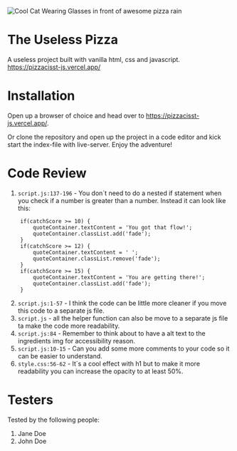 ![Cool Cat Wearing Glasses in front of awesome pizza rain](https://64.media.tumblr.com/98df91441069788021d8fd515889b963/tumblr_nguxcvRQjN1qa6w7zo1_400.gifv)

# The Useless Pizza

A useless project built with vanilla html, css and javascript. https://pizzacisst-js.vercel.app/

# Installation

Open up a browser of choice and head over to https://pizzacisst-js.vercel.app/.

Or clone the repository and open up the project in a code editor and kick start the index-file with live-server. Enjoy the adventure!

# Code Review

1. `script.js:137-196` - You don´t need to do a nested if statement when you check if a number is greater than a number. 
Instead it can look like this:

```
    if(catchScore >= 10) {
        quoteContainer.textContent = 'You got that flow!';
        quoteContainer.classList.add('fade');
    }
    if(catchScore >= 12) {
        quoteContainer.textContent = ' ';
        quoteContainer.classList.remove('fade');
    }
    if(catchScore >= 15) {
        quoteContainer.textContent = 'You are getting there!';
        quoteContainer.classList.add('fade');
    }
```
2. `script.js:1-57` - I think the code can be little more cleaner if you move this code to a separate js file. 
3. `script.js` - all the helper function can also be move to a separate js file ta make the code more readability.
4. `script.js:84` - Remember to think about to have a alt text to the ingredients img for accessibility reason.
5. `script.js:10-15` - Can you add some more comments to your code so it can be easier to understand.
6. `style.css:56-62` - It´s a cool effect with h1 but to make it more readability you can increase the opacity to at least 50%.

# Testers

Tested by the following people:

1. Jane Doe
2. John Doe
